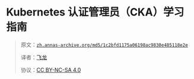 # Kubernetes 认证管理员（CKA）学习指南

> 原文：[`zh.annas-archive.org/md5/1c2bfd1175a06198ac9830e485118e2e`](https://zh.annas-archive.org/md5/1c2bfd1175a06198ac9830e485118e2e)
> 
> 译者：[飞龙](https://github.com/wizardforcel)
> 
> 协议：[CC BY-NC-SA 4.0](http://creativecommons.org/licenses/by-nc-sa/4.0/)